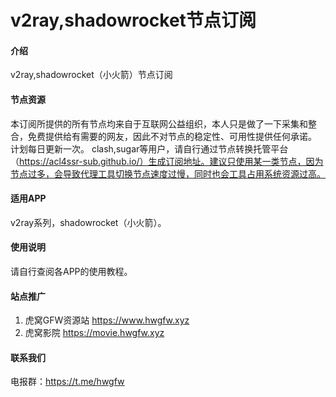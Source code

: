 ﻿# v2ray,shadowrocket节点订阅

#### 介绍
v2ray,shadowrocket（小火箭）节点订阅

#### 节点资源
本订阅所提供的所有节点均来自于互联网公益组织，本人只是做了一下采集和整合，免费提供给有需要的网友，因此不对节点的稳定性、可用性提供任何承诺。
计划每日更新一次。
clash,sugar等用户，请自行通过节点转换托管平台（https://acl4ssr-sub.github.io/）生成订阅地址。建议只使用某一类节点，因为节点过多，会导致代理工具切换节点速度过慢，同时也会工具占用系统资源过高。 


#### 适用APP

v2ray系列，shadowrocket（小火箭）。

#### 使用说明

请自行查阅各APP的使用教程。

#### 站点推广
1. 虎窝GFW资源站 https://www.hwgfw.xyz
2. 虎窝影院 https://movie.hwgfw.xyz

#### 联系我们
电报群：https://t.me/hwgfw
